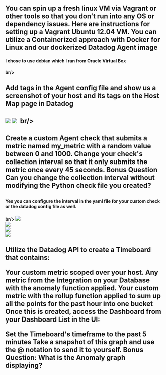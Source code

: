 <h2>You can spin up a fresh linux VM via Vagrant or other tools so that you don’t run into any OS or dependency issues. Here are instructions for setting up a Vagrant Ubuntu 12.04 VM. You can utilize a Containerized approach with Docker for Linux and our dockerized Datadog Agent image</h2>

<h4>I chose to use debian which I ran from Oracle Virtual Box<h4/>
  br/>
<h2>Add tags in the Agent config file and show us a screenshot of your host and its tags on the Host Map page in Datadog<h2/>
<img src="https://github.com/Pilotreborn/hiring-engineers/blob/master/Screenshots/Agent_Tag_Config.PNG?raw=true" />
<img src="https://github.com/Pilotreborn/hiring-engineers/blob/master/Screenshots/Tags%20Host%20Map.PNG?raw=true" />
  br/>
<h2>Create a custom Agent check that submits a metric named my_metric with a random value between 0 and 1000.
Change your check's collection interval so that it only submits the metric once every 45 seconds.
Bonus Question Can you change the collection interval without modifying the Python check file you created?<h2/>

<h4>Yes you can configure the interval in the yaml file for your custom check or the datadog config file as well.<h4/>
br/>
<img src="https://github.com/Pilotreborn/hiring-engineers/blob/master/Screenshots/my_metric%20check%201.PNG?raw=true" />
<br/>
<img src="https://github.com/Pilotreborn/hiring-engineers/blob/master/Screenshots/my_metric_yaml.PNG?raw=true" />
<br/>
<img src="https://github.com/Pilotreborn/hiring-engineers/blob/master/Screenshots/my_metric_collection_interval.PNG?raw=true" />
<br/>
<img src="https://github.com/Pilotreborn/hiring-engineers/blob/master/Screenshots/my_metric_py.PNG?raw=true" />
<br/>

<h2>Utilize the Datadog API to create a Timeboard that contains:

Your custom metric scoped over your host.
Any metric from the Integration on your Database with the anomaly function applied.
Your custom metric with the rollup function applied to sum up all the points for the past hour into one bucket
Once this is created, access the Dashboard from your Dashboard List in the UI:

Set the Timeboard's timeframe to the past 5 minutes
Take a snapshot of this graph and use the @ notation to send it to yourself.
Bonus Question: What is the Anomaly graph displaying?<h2/>
 
 

